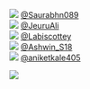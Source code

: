 
 ![](http://abs.twimg.com/sticky/default_profile_images/default_profile_normal.png) [@Saurabhn089](https://twitter.com/Saurabhn089)<br>![](http://pbs.twimg.com/profile_images/1566758176632217603/m4yV14PQ_normal.jpg) [@JeuruAli](https://twitter.com/JeuruAli)<br>![](http://abs.twimg.com/sticky/default_profile_images/default_profile_normal.png) [@Labiscottey](https://twitter.com/Labiscottey)<br>![](http://pbs.twimg.com/profile_images/1547987569795018752/oW-giezj_normal.jpg) [@Ashwin_S18](https://twitter.com/Ashwin_S18)<br>![](http://pbs.twimg.com/profile_images/1434764437882351618/iLqRO5xV_normal.jpg) [@aniketkale405](https://twitter.com/aniketkale405)<br> 

![](https://visitor-badge.laobi.icu/badge?page_id=ponder)

